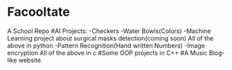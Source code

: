 # Facooltate
A School Repo
#AI Projects:
-Checkers
-Water Bowls(Colors)
-Machine Learning project about surgical masks detection(coming soon)
All of the above in python
-Pattern Recognition(Hand written Numbers)
-Image encryption
All of the above in c
#Some OOP projects in C++
#A Music Blog-like website
